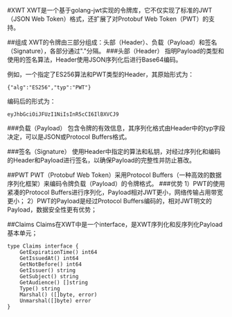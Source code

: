 #XWT
XWT是一个基于golang-jwt实现的令牌库，它不仅实现了标准的JWT（JSON Web Token）格式，还扩展了对Protobuf Web Token（PWT）的支持。

##组成
XWT的令牌由三部分组成：头部（Header）、负载（Payload）和签名（Signature），各部分通过"."分隔。
###头部（Header）
指明Payload的类型和使用的签名算法，Header使用JSON序列化后进行Base64编码。

例如，一个指定了ES256算法和PWT类型的Header，其原始形式为：
```
{"alg":"ES256","typ":"PWT"}
```
编码后的形式为：
```
eyJhbGciOiJFUzI1NiIsInR5cCI6IlBXVCJ9
```


###负载（Payload）
包含令牌的有效信息，其序列化格式由Header中的typ字段决定，可以是JSON或Protocol Buffers格式。

###签名（Signature）
使用Header中指定的算法和私钥，对经过序列化和编码的Header和Payload进行签名，以确保Payload的完整性并防止篡改。

##PWT
PWT（Protobuf Web Token）采用Protocol Buffers（一种高效的数据序列化框架）来编码令牌负载（Payload）的令牌格式。
###优势
1）PWT的使用紧凑的Protocol Buffers进行序列化，Payload相对JWT更小，网络传输占用带宽更小；
2）PWT的Payload是经过Protocol Buffers编码的，相对JWT明文的Payload，数据安全性更有优势；

##Claims
Claims在XWT中是一个interface，是XWT序列化和反序列化Payload基本单元；
```
type Claims interface {
    GetExpirationTime() int64
    GetIssuedAt() int64
    GetNotBefore() int64
    GetIssuer() string
    GetSubject() string
    GetAudience() []string
    Type() string
    Marshal() ([]byte, error)
    Unmarshal([]byte) error
}

```
